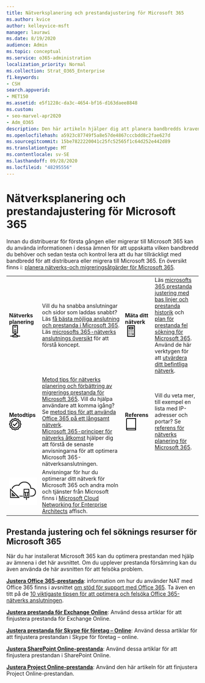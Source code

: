 ```yaml
---
title: Nätverksplanering och prestandajustering för Microsoft 365
ms.author: kvice
author: kelleyvice-msft
manager: laurawi
ms.date: 8/19/2020
audience: Admin
ms.topic: conceptual
ms.service: o365-administration
localization_priority: Normal
ms.collection: Strat_O365_Enterprise
f1.keywords:
- CSH
search.appverid:
- MET150
ms.assetid: e5f1228c-da3c-4654-bf16-d163daee8848
ms.custom:
- seo-marvel-apr2020
- Adm_O365
description: Den här artikeln hjälper dig att planera bandbredds kraven för nätverk för Microsoft 365 och att finjustera prestandan.
ms.openlocfilehash: a5923c87749f5a8e57de4867cccbdd8c2fae627d
ms.sourcegitcommit: 15be7822220041c25fc52565f1c64d252e442d89
ms.translationtype: MT
ms.contentlocale: sv-SE
ms.lasthandoff: 09/28/2020
ms.locfileid: "48295556"
---
```

# <a name="network-planning-and-performance-tuning-for-microsoft-365"></a>Nätverksplanering och prestandajustering för Microsoft 365
Innan du distribuerar för första gången eller migrerar till Microsoft 365 kan du använda informationen i dessa ämnen för att uppskatta vilken bandbredd du behöver och sedan testa och kontrol lera att du har tillräckligt med bandbredd för att distribuera eller migrera till Microsoft 365. En översikt finns i: [planera nätverks-och migreringsåtgärder för Microsoft 365](network-and-migration-planning.md).
  
|||||
|:-----|:-----|:-----|:-----|
|**Nätverks planering** <br/> ![Nätverk](../media/5e9dcd06-601b-4b28-88dc-f524e7548794.png)           <br/> |Vill du ha snabba anslutningar och sidor som laddas snabbt?  <br/> Läs [få bästa möjliga anslutning och prestanda i Microsoft 365](https://aka.ms/o365perfprinciples).<br/>Läs [microsofts 365-nätverks anslutnings översikt](microsoft-365-networking-overview.md) för att förstå koncept.<br/> |**Mäta ditt nätverk** <br/> ![Fungerar](../media/d690a132-4884-40eb-a918-526bb3dff3cc.png)           <br/> |Läs [microsofts 365 prestanda justering med bas linjer och prestanda historik](performance-tuning-using-baselines-and-history.md) och [plan för prestanda fel sökning för Microsoft 365](performance-troubleshooting-plan.md).  <br/> Använd de här verktygen för att [utvärdera ditt befintliga nätverk](network-and-migration-planning.md#calculators).  <br/> |
|**Metodtips** <br/> ![Best practices](../media/2a659a5c-1007-47d3-a6c6-a19e018ab29b.png)           <br/> |[Metod tips för nätverks planering och förbättring av migrerings prestanda för Microsoft 365](network-and-migration-planning.md#BestPractices). Vill du hjälpa användare att komma igång? Se [metod tips för att använda Office 365 på ett långsamt nätverk](https://support.office.com/article/fd16c8d2-4799-4c39-8fd7-045f06640166).  <br/> [Microsoft 365-principer för nätverks åtkomst](https://aka.ms/o365networkingprinciples) hjälper dig att förstå de senaste anvisningarna för att optimera Microsoft 365-nätverksanslutningen.  <br/> |**Referens** <br/> ![Bok eller journal](../media/56dff3c1-f605-48d8-811f-7d13ce639ecd.png)           <br/> |Vill du veta mer, till exempel en lista med IP-adresser och portar? Se [referens för nätverks planering för Microsoft 365](network-and-migration-planning.md#NetReference).  <br/> |
|![Se affisch för Microsoft Cloud Networking for Enterprise Architects](../media/3094be9f-2407-4fa5-896d-aa66ef7b9bb9.png)           <br/> |Anvisningar för hur du optimerar ditt nätverk för Microsoft 365 och andra moln och tjänster från Microsoft finns i [Microsoft Cloud Networking for Enterprise Architects](https://aka.ms/cloudarchnetworking) affisch.  <br/> |
   
## <a name="performance-tuning-and-troubleshooting-resources-for-microsoft-365"></a>Prestanda justering och fel söknings resurser för Microsoft 365
<a name="apptuning"> </a>

När du har installerat Microsoft 365 kan du optimera prestandan med hjälp av ämnena i det här avsnittet. Om du upplever prestanda försämring kan du även använda de här avsnitten för att felsöka problem.
  
 **[Justera Office 365-prestanda](tune-microsoft-365-performance.md)**: information om hur du använder NAT med Office 365 finns i avsnittet [om stöd för support med Office 365](nat-support-with-microsoft-365.md). Ta även en titt på de [10 viktigaste tipsen för att optimera och felsöka Office 365-nätverks anslutningen](https://docs.microsoft.com/archive/blogs/onthewire/top-10-tips-for-optimising-troubleshooting-your-office-365-network-connectivity). 
  
 **[Justera prestanda för Exchange Online](tune-exchange-online-performance.md)**: Använd dessa artiklar för att finjustera prestanda för Exchange Online. 
  
 **[Justera prestanda för Skype för företag – Online](tune-skype-for-business-online-performance.md)**: Använd dessa artiklar för att finjustera prestandan i Skype för företag – online. 
  
 **[Justera SharePoint Online-prestanda](tune-sharepoint-online-performance.md)**: Använd dessa artiklar för att finjustera prestandan i SharePoint Online. 
  
 **[Justera Project Online-prestanda](https://support.office.com/article/12ba0ebd-c616-42e5-b9b6-cad570e8409c)**: Använd den här artikeln för att finjustera Project Online-prestandan. 
